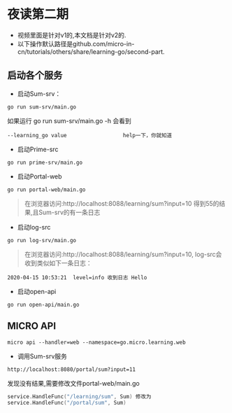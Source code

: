 # 夜读第二期

- 视频里面是针对v1的,本文档是针对v2的.
- 以下操作默认路径是github.com/micro-in-cn/tutorials/others/share/learning-go/second-part.

## 启动各个服务

- 启动Sum-srv：

```shell
go run sum-srv/main.go
```

如果运行 go run sum-srv/main.go -h 会看到

```info
--learning_go value                  help一下，你就知道
```

- 启动Prime-src

```shell
go run prime-srv/main.go  
```


- 启动Portal-web

```shell
go run portal-web/main.go
```

> 在浏览器访问:http://localhost:8088/learning/sum?input=10 得到55的结果,且Sum-srv的有一条日志

- 启动log-src

```shell
go run log-srv/main.go
```

> 在浏览器访问:http://localhost:8088/learning/sum?input=10, log-src会收到类似如下一条日志：

```log
2020-04-15 10:53:21  level=info 收到日志 Hello
```

- 启动open-api

```shell
go run open-api/main.go
```


## MICRO API

```shell
micro api --handler=web --namespace=go.micro.learning.web
```

- 调用Sum-srv服务

```shell
http://localhost:8080/portal/sum?input=11
```

发现没有结果,需要修改文件portal-web/main.go

```go
service.HandleFunc("/learning/sum", Sum) 修改为
service.HandleFunc("/portal/sum", Sum)
```

